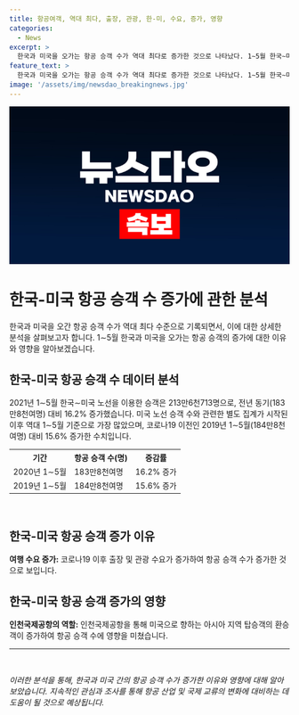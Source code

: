 ```yaml
---
title: 항공여객, 역대 최다, 출장, 관광, 한-미, 수요, 증가, 영향
categories:
  - News
excerpt: >
  한국과 미국을 오가는 항공 승객 수가 역대 최다로 증가한 것으로 나타났다. 1∼5월 한국∼미국 노선을 이용한 승객은 전년 동기 대비 16.2% 증가한 213만6천713명으로 집계됐으며, 이는 코로나19 이전 수준을 능가하는 수치다. 출장과 관광 수요 증가, 환승객 증가 등이 영향을 미치고 있는 것으로 파악된다.
feature_text: >
  한국과 미국을 오가는 항공 승객 수가 역대 최다로 증가한 것으로 나타났다. 1∼5월 한국∼미국 노선을 이용한 승객은 전년 동기 대비 16.2% 증가한 213만6천713명으로 집계됐으며, 이는 코로나19 이전 수준을 능가하는 수치다. 출장과 관광 수요 증가, 환승객 증가 등이 영향을 미치고 있는 것으로 파악된다.
image: '/assets/img/newsdao_breakingnews.jpg'
---
```


<p><img src="/assets/img/newsdao_breakingnews.jpg" alt="firstkoreanews 속보" /></p>

<h1>한국-미국 항공 승객 수 증가에 관한 분석</h1>

<p data-ke-size="size16">한국과 미국을 오간 항공 승객 수가 역대 최다 수준으로 기록되면서, 이에 대한 상세한 분석을 살펴보고자 합니다. 1∼5월 한국과 미국을 오가는 항공 승객의 증가에 대한 이유와 영향을 알아보겠습니다.</p>

<h2>한국-미국 항공 승객 수 데이터 분석</h2>

<p>2021년 1∼5월 한국∼미국 노선을 이용한 승객은 213만6천713명으로, 전년 동기(183만8천여명) 대비 16.2% 증가했습니다. 미국 노선 승객 수와 관련한 별도 집계가 시작된 이후 역대 1∼5월 기준으로 가장 많았으며, 코로나19 이전인 2019년 1∼5월(184만8천여명) 대비 15.6% 증가한 수치입니다.</p>

<table>
  <tr>
    <th>기간</th>
    <th>항공 승객 수(명)</th>
    <th>증감률</th>
  </tr>
  <tr>
    <td>2020년 1∼5월</td>
    <td>183만8천여명</td>
    <td>16.2% 증가</td>
  </tr>
  <tr>
    <td>2019년 1∼5월</td>
    <td>184만8천여명</td>
    <td>15.6% 증가</td>
  </tr>
</table>

<p data-ke-size="size16">&nbsp;</p>

<h2>한국-미국 항공 승객 증가 이유</h2>

<p><b>여행 수요 증가:</b> 코로나19 이후 출장 및 관광 수요가 증가하여 항공 승객 수가 증가한 것으로 보입니다.</p>

<h2>한국-미국 항공 승객 증가의 영향</h2>

<p><b>인천국제공항의 역할:</b> 인천국제공항을 통해 미국으로 향하는 아시아 지역 탑승객의 환승객이 증가하여 항공 승객 수에 영향을 미쳤습니다.</p>

<hr>

<p data-ke-size="size16">&nbsp;</p>

<p><i>이러한 분석을 통해, 한국과 미국 간의 항공 승객 수가 증가한 이유와 영향에 대해 알아보았습니다. 지속적인 관심과 조사를 통해 항공 산업 및 국제 교류의 변화에 대비하는 데 도움이 될 것으로 예상됩니다.</i></p>

